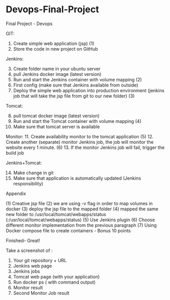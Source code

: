 # Devops-Final-Project
Final Project - Devops 

GIT:

1.	Create simple web application (jsp) (1)
2.	Store the code in new project on GitHub



Jenkins:

3.	Create folder name in your ubuntu server 
4.	pull Jenkins docker image (latest version)
5.	Run and start the Jenkins container with volume mapping (2)
6.	First config (make sure that Jenkins available from outside)
7.	Deploy the simple web application into production environment (jenkins job that will take the jsp file from git to our new folder) (3)


Tomcat:

8.	pull tomcat docker image (latest version)
9.	Run and start the Tomcat container with volume mapping (4)
10.	Make sure that tomcat server is available

Monitor:
11.	Create availability monitor to the tomcat application (5)
12.	Create another (separate) monitor Jenkins job, the job will monitor the website every 1 minute. (6)
13.	If the monitor Jenkins job will fail, trigger the build job

Jenkins+Tomcat:

14. Make change in git
15. Make sure that application is automatically updated (Jenkins responsibility)


Appendix


(1)	Creative jsp file 
(2) we are using -v flag in order to map volumes in docker 
(3) deploy the jsp file to the mapped folder
(4) mapped the same new folder to /usr/local/tomcat/webapps/status 
(<new-folder>:/usr/local/tomcat/webapps/status) 
(5) Use Jenkins plugin
(6) Choose different monitor implementation from the previous paragraph 
(7) Using Docker compose file to create containers - Bonus 10 points


Finished– Great!


Take a screenshot of :
1.	Your git repository + URL 
2.	Jenkins web page 
3.	Jenkins jobs
4.	Tomcat web page (with your application)
5.	Run docker ps ( with command output)
6.	Monitor result
7.	Second Monitor Job result
